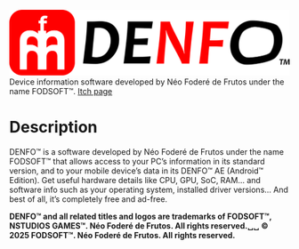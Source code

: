 ![](logo_denfo.png)
Device information software developed by Néo Foderé de Frutos under the name FODSOFT™.
[Itch page](https://fodsoft.itch.io/denfo)
# Description
DENFO™ is a software developed by Néo Foderé de Frutos under the name FODSOFT™ that allows access to your PC’s information in its standard version, and to your mobile device’s data in its DENFO™ AE (Android™ Edition).
Get useful hardware details like CPU, GPU, SoC, RAM… and software info such as your operating system, installed driver versions… And best of all, it’s completely free and ad-free.

**DENFO™ and all related titles and logos are trademarks of FODSOFT™, NSTUDIOS GAMES™. Néo Foderé de Frutos. All rights reserved.␣␣
© 2025 FODSOFT™. Néo Foderé de Frutos. All rights reserved.**
